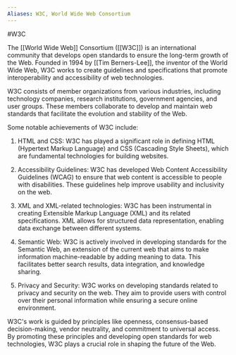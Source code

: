 ```yaml
---
Aliases: W3C, World Wide Web Consortium
---
```

#W3C 

The [[World Wide Web]] Consortium ([[W3C]]) is an international community that develops open standards to ensure the long-term growth of the Web. Founded in 1994 by [[Tim Berners-Lee]], the inventor of the World Wide Web, W3C works to create guidelines and specifications that promote interoperability and accessibility of web technologies.

W3C consists of member organizations from various industries, including technology companies, research institutions, government agencies, and user groups. These members collaborate to develop and maintain web standards that facilitate the evolution and stability of the Web.

Some notable achievements of W3C include:

1. HTML and CSS: W3C has played a significant role in defining HTML (Hypertext Markup Language) and CSS (Cascading Style Sheets), which are fundamental technologies for building websites.

2. Accessibility Guidelines: W3C has developed Web Content Accessibility Guidelines (WCAG) to ensure that web content is accessible to people with disabilities. These guidelines help improve usability and inclusivity on the web.

3. XML and XML-related technologies: W3C has been instrumental in creating Extensible Markup Language (XML) and its related specifications. XML allows for structured data representation, enabling data exchange between different systems.

4. Semantic Web: W3C is actively involved in developing standards for the Semantic Web, an extension of the current web that aims to make information machine-readable by adding meaning to data. This facilitates better search results, data integration, and knowledge sharing.

5. Privacy and Security: W3C works on developing standards related to privacy and security on the web. They aim to provide users with control over their personal information while ensuring a secure online environment.

W3C's work is guided by principles like openness, consensus-based decision-making, vendor neutrality, and commitment to universal access. By promoting these principles and developing open standards for web technologies, W3C plays a crucial role in shaping the future of the Web.